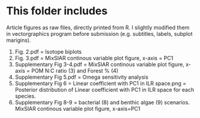 # This folder includes #
Article figures as raw files, directly printed from R. I slightly modified them in vectorgraphics program before submission (e.g. subtitles, labels, subplot marigins).

1. Fig. 2.pdf = Isotope biplots
2. Fig. 3.pdf = MixSIAR continous variable plot figure, x-axis = PC1
3. Supplementary Fig 3-4.pdf = MixSIAR continous variable plot figure, x-axis = POM N:C ratio (3) and Forest % (4)
4. Supplementary Fig 5.pdf = Omega sensitivity analysis
5. Supplementary Fig 6 = Linear coefficient with PC1 in ILR space.png = Posterior distribution of Linear coefficient with PC1 in ILR space for each species.
6. Supplementary Fig 8-9 = bacterial (8) and benthic algae (9) scenarios. MixSIAR continous variable plot figure, x-axis=PC1
